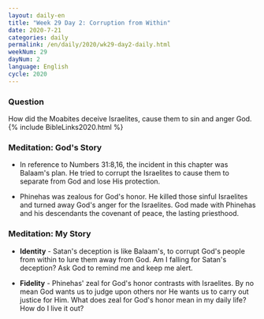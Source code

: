 ```yaml
---
layout: daily-en
title: "Week 29 Day 2: Corruption from Within"
date: 2020-7-21 
categories: daily
permalink: /en/daily/2020/wk29-day2-daily.html
weekNum: 29
dayNum: 2
language: English
cycle: 2020
---
```

### Question     
How did the Moabites deceive Israelites, cause them to sin and anger God.
{% include BibleLinks2020.html %} 

### Meditation: God's Story   
+ In reference to Numbers 31:8,16, the incident in this chapter was Balaam's plan. He tried to corrupt the Israelites to cause them to separate from God and lose His protection. 

+ Phinehas was zealous for God's honor. He killed those sinful Israelites and turned away God's anger for the Israelites. God made with Phinehas and his descendants the covenant of peace, the lasting priesthood. 

### Meditation: My Story   
+ **Identity** - Satan's deception is like Balaam's, to corrupt God's people from within to lure them away from God. Am I falling for Satan's deception? Ask God to remind me and keep me alert. 

+ **Fidelity** - Phinehas' zeal for God's honor contrasts with Israelites. By no mean God wants us to judge upon others nor He wants us to carry out justice for Him. What does zeal for God's honor mean in my daily life? How do I live it out? 
